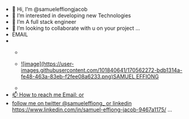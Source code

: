- 👋 Hi, I’m @samueleffiongjacob
- 👀 I’m interested in developing new Technologies
- 🌱 I’m A full stack engineer
- 💞️ I’m looking to collaborate with u on your project ...
- EMAIL 
- <ul>
  <li><p><a href="samueleffiongjacob@gmail.com"></p></li>
  <li><p><a href=" samueleffiong685@gmail.com">![image](https://user-images.githubusercontent.com/101840641/170562272-bdb1314a-fe48-463a-83eb-f2fee08a6233.png)SAMUEL EFFIONG</p></li>
- </ul>
- 📫 How to reach me Email:  or 
- follow me on twitter @samueleffiong_  or linkedin https://www.linkedin.com/in/samuel-effiong-jacob-9467a1175/ ...

<!---
samueleffiongjacob/samueleffiongjacob is a ✨ special ✨ repository because its `README.md` (this file) appears on your GitHub profile.
You can click the Preview link to take a look at your changes.
--->
